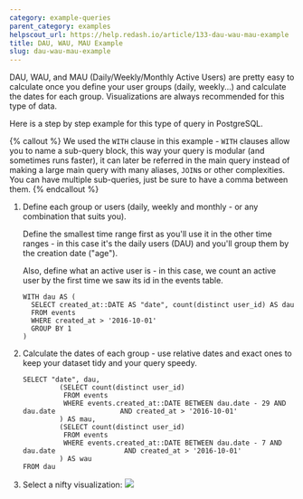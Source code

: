 ```yaml
---
category: example-queries
parent_category: examples
helpscout_url: https://help.redash.io/article/133-dau-wau-mau-example
title: DAU, WAU, MAU Example
slug: dau-wau-mau-example
---
```


DAU, WAU, and MAU (Daily/Weekly/Monthly Active Users) are pretty easy to calculate once you 
define your user groups (daily, weekly...) and calculate the dates for each group.
Visualizations are always recommended for this type of data.

Here is a step by step example for this type of query in PostgreSQL.

{% callout %}
We used the `WITH` clause in this example - `WITH` clauses allow you to name a sub-query block, this way your query is modular (and sometimes runs faster), it can later be referred in the main query instead of making a large main query with many aliases, `JOIN`s or other complexities. You can have multiple sub-queries, just be sure to have a comma between them.
{% endcallout %}

1. Define each group or users (daily, weekly and monthly - or any combination that suits you). 

   Define the smallest time range first as you'll use it in the other time ranges - in this case it's the daily users (DAU) and you'll group them by the creation date ("age").

   Also, define what an active user is - in this case, we count an active user by the first time we saw its id in the events table.

    
    ```
    WITH dau AS (
      SELECT created_at::DATE AS "date", count(distinct user_id) AS dau          	
      FROM events
      WHERE created_at > '2016-10-01'
      GROUP BY 1 
    )
    ```
    		

2. Calculate the dates of each group - use relative dates and exact ones to keep your dataset tidy and your query speedy.
    
    ```
    SELECT "date", dau,
             (SELECT count(distinct user_id)
              FROM events
              WHERE events.created_at::DATE BETWEEN dau.date - 29 AND dau.date            	  AND created_at > '2016-10-01'
             ) AS mau,
             (SELECT count(distinct user_id)
              FROM events
              WHERE events.created_at::DATE BETWEEN dau.date - 7 AND dau.date            	  AND created_at > '2016-10-01'
             ) AS wau
    FROM dau
    ```
    		

3. Select a nifty visualization:
   ![](https://redash.io/help/assets/visualization_examples/dau_wau_mau.png)

